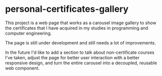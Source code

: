 # personal-certificates-gallery

This project is a web page that works as a carousel image gallery to show the certificates that I have acquired in my studies in programming and computer engineering.

The page is still under development and still needs a lot of improvements.

In the future I'd like to add a section to talk about non-certificate courses I've taken, adjust the page for better user interaction with a better responsive design, and turn the entire carousel into a decoupled, reusable web component.
